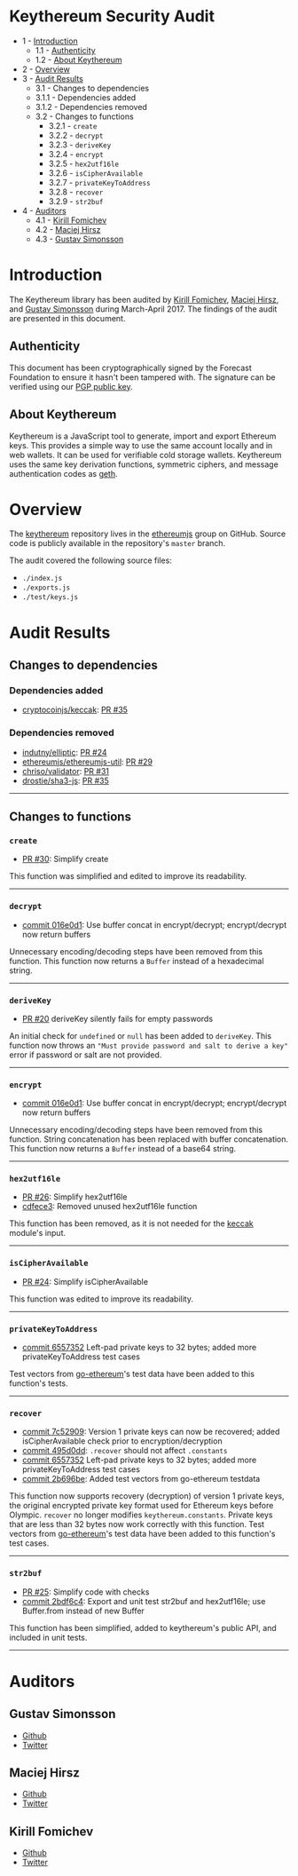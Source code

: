 # Keythereum Security Audit<a id="heading-0"/>

* 1 - [Introduction](#heading-1)
    * 1.1 - [Authenticity](#heading-1.1)
    * 1.2 - [About Keythereum](#heading-1.2)
* 2 - [Overview](#heading-2)
* 3 - [Audit Results](#heading-3)
	* 3.1 - Changes to dependencies
    * 3.1.1 - Dependencies added
    * 3.1.2 - Dependencies removed
  * 3.2 - Changes to functions
    * 3.2.1 - `create`
    * 3.2.2 - `decrypt`
    * 3.2.3 - `deriveKey`
    * 3.2.4 - `encrypt`
    * 3.2.5 - `hex2utf16le`
    * 3.2.6 - `isCipherAvailable`
    * 3.2.7 - `privateKeyToAddress`
    * 3.2.8 - `recover`
    * 3.2.9 - `str2buf`
* 4 - [Auditors](#heading-4)
	* 4.1 - [Kirill Fomichev](#heading-4.1)
  * 4.2 - [Maciej Hirsz](#heading-4.2)
  * 4.3 - [Gustav Simonsson](#heading-4.3)


# <a id="heading-1"/> Introduction

The Keythereum library has been audited by [Kirill Fomichev](https://github.com/fanatid), [Maciej Hirsz](https://github.com/maciejhirsz), and [Gustav Simonsson](https://github.com/gustav-simonsson) during March-April 2017. The findings of the audit are presented in this document.

## <a id="heading-1.1"/> Authenticity

This document has been cryptographically signed by the Forecast Foundation to ensure it hasn't been tampered with. The signature can be verified using our [PGP public key](https://augur.net/pgp.txt).

## <a id="heading-1.2"/> About Keythereum

Keythereum is a JavaScript tool to generate, import and export Ethereum keys.  This provides a simple way to use the same account locally and in web wallets.  It can be used for verifiable cold storage wallets.  Keythereum uses the same key derivation functions, symmetric ciphers, and message authentication codes as [geth](https://github.com/ethereum/go-ethereum).

# <a id="heading-2"/> Overview

The [keythereum](https://github.com/ethereumjs/keythereum) repository lives in the [ethereumjs](https://github.com/ethereumjs) group on GitHub.  Source code is publicly available in the repository's `master` branch.

The audit covered the following source files:

- `./index.js`
- `./exports.js`
- `./test/keys.js`

# <a id="heading-3"/> Audit Results

## Changes to dependencies

### Dependencies added

- [cryptocoinjs/keccak](https://github.com/cryptocoinjs/keccak): [PR #35](https://github.com/ethereumjs/keythereum/pull/35)

### Dependencies removed

- [indutny/elliptic](https://github.com/indutny/elliptic): [PR #24](https://github.com/ethereumjs/keythereum/pull/24)
- [ethereumjs/ethereumjs-util](https://github.com/ethereumjs/ethereumjs-util): [PR #29](https://github.com/ethereumjs/keythereum/pull/29)
- [chriso/validator](https://github.com/chriso/validator.js): [PR #31](https://github.com/ethereumjs/keythereum/pull/31)
- [drostie/sha3-js](https://github.com/drostie/sha3-js): [PR #35](https://github.com/ethereumjs/keythereum/pull/35)

--------------------------------------------------

## Changes to functions

### `create`

- [PR #30](https://github.com/ethereumjs/keythereum/pull/30): Simplify create

This function was simplified and edited to improve its readability.

--------------------------------------------------

### `decrypt`

- [commit 016e0d1](https://github.com/ethereumjs/keythereum/commit/016e0d12da24af53063b8688bc6621a3413b8807): Use buffer concat in encrypt/decrypt; encrypt/decrypt now return buffers

Unnecessary encoding/decoding steps have been removed from this function.  This function now returns a `Buffer` instead of a hexadecimal string.

--------------------------------------------------

### `deriveKey`

- [PR #20](https://github.com/ethereumjs/keythereum/issues/20) deriveKey silently fails for empty passwords

An initial check for `undefined` or `null` has been added to `deriveKey`.  This function now throws an `"Must provide password and salt to derive a key"` error if password or salt are not provided.

--------------------------------------------------

### `encrypt`

- [commit 016e0d1](https://github.com/ethereumjs/keythereum/commit/016e0d12da24af53063b8688bc6621a3413b8807): Use buffer concat in encrypt/decrypt; encrypt/decrypt now return buffers

Unnecessary encoding/decoding steps have been removed from this function.  String concatenation has been replaced with buffer concatenation.  This function now returns a `Buffer` instead of a base64 string.

--------------------------------------------------

### `hex2utf16le`

- [PR #26](https://github.com/ethereumjs/keythereum/pull/26): Simplify hex2utf16le
- [cdfece3](https://github.com/ethereumjs/keythereum/commit/cdfece32c721c10334b5e6bce3c88149a6eaeafb): Removed unused hex2utf16le function

This function has been removed, as it is not needed for the [keccak](https://github.com/cryptocoinjs/keccak) module's input.

--------------------------------------------------

### `isCipherAvailable`

- [PR #24](https://github.com/ethereumjs/keythereum/pull/28): Simplify isCipherAvailable

This function was edited to improve its readability.

--------------------------------------------------

### `privateKeyToAddress`

- [commit 6557352](https://github.com/ethereumjs/keythereum/commit/65573528e55860d6e1f0f1729d0a75cd93cfe477) Left-pad private keys to 32 bytes; added more privateKeyToAddress test cases

Test vectors from [go-ethereum](https://github.com/ethereum/go-ethereum)'s test data have been added to this function's tests.

--------------------------------------------------

### `recover`

- [commit 7c52909](https://github.com/ethereumjs/keythereum/commit/7c52909aca9a6a913a06c461dbe740284507cd6e): Version 1 private keys can now be recovered; added isCipherAvailable check prior to encryption/decryption
- [commit 495d0dd](https://github.com/ethereumjs/keythereum/commit/495d0ddaeacfd00232342aa91459a414e7fb638c): `.recover` should not affect `.constants`
- [commit 6557352](https://github.com/ethereumjs/keythereum/commit/65573528e55860d6e1f0f1729d0a75cd93cfe477) Left-pad private keys to 32 bytes; added more privateKeyToAddress test cases
- [commit 2b696be](https://github.com/ethereumjs/keythereum/commit/2b696bed35d4dbbce3470879ed3d7652fac6d2f0): Added test vectors from go-ethereum testdata

This function now supports recovery (decryption) of version 1 private keys, the original encrypted private key format used for Ethereum keys before Olympic.  `recover` no longer modifies `keythereum.constants`.  Private keys that are less than 32 bytes now work correctly with this function.  Test vectors from [go-ethereum](https://github.com/ethereum/go-ethereum)'s test data have been added to this function's test cases.

--------------------------------------------------

### `str2buf`

- [PR #25](https://github.com/ethereumjs/keythereum/pull/25): Simplify code with checks
- [commit 2bdf6c4](https://github.com/ethereumjs/keythereum/commit/2bdf6c433b92a5bc77e334c085bf0ed388ab6e4f): Export and unit test str2buf and hex2utf16le; use Buffer.from instead of new Buffer

This function has been simplified, added to keythereum's public API, and included in unit tests.

--------------------------------------------------

# <a id="heading-4"/> Auditors

## <a id="heading-4.1"/> Gustav Simonsson

* [Github](https://github.com/Gustav-Simonsson)
* [Twitter](https://twitter.com/classygustav)

## <a id="heading-4.3"/> Maciej Hirsz

* [Github](https://github.com/maciejhirsz)
* [Twitter](https://twitter.com/maciejhirsz)

## <a id="heading-4.4"/> Kirill Fomichev

* [Github](https://github.com/fanatid)
* [Twitter](https://twitter.com/_fanatid)
